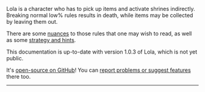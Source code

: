 Lola is a character who has to pick up items and activate shrines indirectly. Breaking normal low% rules results in death, while items may be collected by leaving them out.

There are some [nuances](Nuance.md) to those rules that one may wish to read, as well as some [strategy and hints](Strategy%20and%20hints.md).

This documentation is up-to-date with version 1.0.3 of Lola, which is not yet public.

It's [open-source on GitHub](https://github.com/StevenH237/Synchrony-Lola)! You can [report problems or suggest features](https://github.com/StevenH237/Synchrony-Lola/issues) there too.

---

